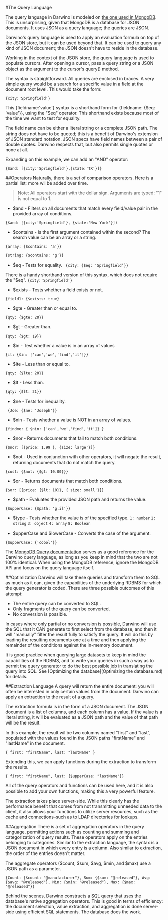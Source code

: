 #The Query Language

The query language in Darwino is modeled on [the one used in MongoDB](http://docs.mongodb.org/manual/tutorial/query-documents/). This is unsurprising, given that MongoDB is a database for JSON documents. It uses JSON as a query language; the queries are JSON.

Darwino's query language is used to apply an evaluation formula on top of the JSON store, but it can be used beyond that. It can be used to query any kind of JSON document; the JSON doesn't have to reside in the database.

Working in the context of the JSON store, the query language is used to populate cursors. After opening a cursor, pass a query string or a JSON object as the argument to the cursor's query() method.

The syntax is straightforward. All queries are enclosed in braces. A very simple query would be a search for a specific value in a field at the document root level. This would take the form:

```
{city:'Springfield'}
```

This {fieldname:'value'} syntax is a shorthand form for {fieldname: {$eq: 'value'}}, using the "$eq" operator. This shorthand exists because most of the time we want to test for equality.

The field name can be either a literal string or a complete JSON path. The string does not have to be quoted; this is a benefit of Darwino's extension of JSON standard notation. JSON specs have field names between a pair of double quotes. Darwino respects that, but also permits single quotes or none at all.

Expanding on this example, we can add an "AND" operator:
```
{$and: [{city:'Springfield'},{state:'TX'}]}
```

##Operators
Naturally, there is a set of comparison operators. Here is a partial list; more wil be added over time.

> 
> Note: All operators start with the dollar sign. Arguments are typed: "1" is not equal to 1.
> 

- $and - Filters on all documents that match every field/value pair in the provided array of conditions.

 `{$and: [{city:'Springfield'}, {state:'New York'}])`


- $contains - Is the first argument contained within the second? The search value can be an array or a string.

 `{array: {$contains: 'a'}}`
 
 `{string: {$contains: 'g'}}`

- $eq - Tests for equality.
 ` {city: {$eq: ‘Springfield’}}`

 There is a handy shorthand version of this syntax, which does not require the "$eq".
 `{city:'Springfield'}`

- $exists - Tests whether a field exists or not.

 `{field1: {$exists: true}`

- $gte - Greater than or equal to.

 `{qty: {$gte: 20}}`
- $gt - Greater than.

 `{qty: {$gt: 19}}`
- $in - Test whether a value is in an array of values

 `{it: {$in: ['can','we','find','it']}}
`
- $lte - Less than or equal to.

 `{qty: {$lte: 20}}`

- $lt - Less than.

 `{qty: {$lt: 21}}`
 
- $ne - Tests for inequality.

 ` {Joe: {$ne: 'Joseph'}}`

- $nin - Tests whether a value is NOT in an array of values.

 `{findme: { $nin: ['can','we','find','it']} }`

- $nor - Returns documents that fail to match both conditions.

 `{$nor: [{price: 1.99 }, {size: large'}]}`

- $not - Used in conjunction with other operators, it will negate the result, returning documents that do not match the query.

 `{cost: {$not: {$gt: 10.00}}}`

- $or - Returns documents that match both conditions.

 `{$or: [{price: {$lt: 10}}, { size: small'}]}`

- $path - Evaluates the provided JSON path and returns the value.

 `{$upperCase: {$path: 'g.il'}}`

- $type - Tests whether the value is of the specified type.
`1: number`
`2: string`
`3: object`
`4: array`
`8: Boolean`

- $upperCase and $lowerCase - Converts the case of the argument.

 `{$upperCase: {'cobol'}}`


The [MongoDB Query documentation](https://docs.mongodb.org/manual/tutorial/query-documents/) serves as a good reference for the Darwino query language, as long as you keep in mind that the two are not 100% identical. When using the MongoDB reference, ignore the MongoDB API and focus on the query language itself.

##Optimization
Darwino will take these queries and transform them to SQL as much as it can, given the capabilities of the underlying RDBMS for which the query generator is coded. There are three possible outcomes of this attempt:
- The entire query can be converted to SQL.
- Only fragments of the query can be converted.
- No conversion is possible.

In cases where only partial or no conversion is possible, Darwino will use the SQL that it CAN generate to first select from the database, and then it will "manually" filter the result fully to satisfy the query. It will do this by loading the resulting documents one at a time and then applying the remainder of the conditions against the in-memory document.

It is good practice when querying large datasets to keep in mind the capabilities of the RDBMS, and to write your queries in such a way as to permit the query generator to do the best possible job in translating the query into SQL. See [Optimizing the database](Optimizing the database.md) for details.

##Extraction Language
A query will return the entire document; you will often be interested in only certain values from the document. Darwino can apply an extraction to the result of a query.

The extraction formula is in the form of a JSON document. The JSON document is a list of columns, and each column has a value. If the value is a literal string, it will be evaluated as a JSON path and the value of that path will be the result.

In this example, the result wil be two columns named "first" and "last", populated with the values found in the JSON paths "firstName" and "lastName" in the document.
```
{ first: "firstName", last: "lastName" }

```
Extending this, we can apply functions during the extraction to transform the results.
```
{ first: "firstName", last: {$upperCase: "lastName"}}

```
All of the query operators and functions can be used here, and it is also possible to add your own functions, making this a very powerful feature.

The extraction takes place server-side. While this clearly has the performance benefit that comes from not transmitting unneeded data to the client, it also allows your functions to utilize server resources, such as the cache and connections–such as to LDAP directories for lookups.

##Aggregation
There is a set of aggregation operators in the query language, permitting actions such as counting and summing and categorization of query results. These operators apply on the entries belonging to categories. Similar to the extraction language, the syntax is a JSON document in which every entry is a column. Also similar to extraction, the order of the entries doesn't matter.

The aggregate operators ($count, $sum, $avg, $min, and $max) use a JSON path as a parameter.

```
{Count: {$count: "@manufacturer"}, Sum: {$sum: "@released"}, Avg: {$avg: "@released"}, Min: {$min: "@released"}, Max: {$max: "@released"}}
```

Behind the scenes, Darwino constructs a SQL query that uses the database's native aggregation operators. This is good in terms of efficiency: the document selection, value extraction, and aggregation is done server-side using efficient SQL statements. The database does the work.

